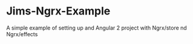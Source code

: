 # Jims-Ngrx-Example
A simple example of setting up and Angular 2 project with Ngrx/store nd Ngrx/effects
